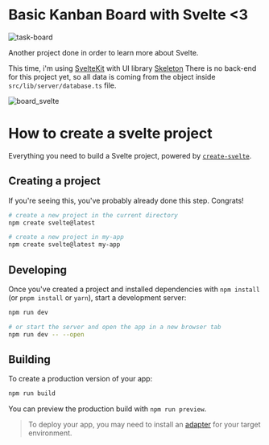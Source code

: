 # Basic Kanban Board with Svelte <3

![task-board](https://github.com/msawaguchi/svelte_basic_kanban/assets/28602785/375f5397-74b6-4ef2-8b3d-002d9176b7a5)

<p> Another project done in order to learn more about Svelte. </p>

This time, i'm using [SvelteKit](https://github.com/sveltejs/kit) with UI library [Skeleton](https://github.com/skeletonlabs/skeleton)
There is no back-end for this project yet, so all data is coming from the object inside ``src/lib/server/database.ts`` file.

![board_svelte](https://github.com/msawaguchi/svelte_basic_kanban/assets/28602785/14e11b28-cdcc-4cdd-b1f0-08f76a534964)


# How to create a svelte project

Everything you need to build a Svelte project, powered by [`create-svelte`](https://github.com/sveltejs/kit/tree/master/packages/create-svelte).

## Creating a project

If you're seeing this, you've probably already done this step. Congrats!

```bash
# create a new project in the current directory
npm create svelte@latest

# create a new project in my-app
npm create svelte@latest my-app
```

## Developing

Once you've created a project and installed dependencies with `npm install` (or `pnpm install` or `yarn`), start a development server:

```bash
npm run dev

# or start the server and open the app in a new browser tab
npm run dev -- --open
```

## Building

To create a production version of your app:

```bash
npm run build
```

You can preview the production build with `npm run preview`.

> To deploy your app, you may need to install an [adapter](https://kit.svelte.dev/docs/adapters) for your target environment.
